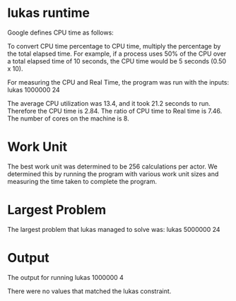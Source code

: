 # lukas runtime

Google defines CPU time as follows:

To convert CPU time percentage to CPU time, multiply the percentage by the total elapsed time. For example, if a process uses 50% of the CPU over a total elapsed time of 10 seconds, the CPU time would be 5 seconds (0.50 x 10).

For measuring the CPU and Real Time, the program was run with the inputs:
lukas 1000000 24

The average CPU utilization was 13.4, and it took 21.2 seconds to run. Therefore the CPU time is 2.84.
The ratio of CPU time to Real time is 7.46. The number of cores on the machine is 8.

# Work Unit

The best work unit was determined to be 256 calculations per actor. We determined this by running the program with various work unit sizes and measuring the time taken to complete the program.

# Largest Problem

The largest problem that lukas managed to solve was:
lukas 5000000 24


# Output

The output for running lukas 1000000 4

There were no values that matched the lukas constraint.



